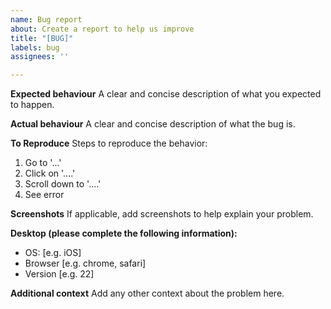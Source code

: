 ```yaml
---
name: Bug report
about: Create a report to help us improve
title: "[BUG]"
labels: bug
assignees: ''

---
```


**Expected behaviour**
A clear and concise description of what you expected to happen.

**Actual behaviour**
A clear and concise description of what the bug is.

**To Reproduce**
Steps to reproduce the behavior:
1. Go to '...'
2. Click on '....'
3. Scroll down to '....'
4. See error



**Screenshots**
If applicable, add screenshots to help explain your problem.

**Desktop (please complete the following information):**
 - OS: [e.g. iOS]
 - Browser [e.g. chrome, safari]
 - Version [e.g. 22]

**Additional context**
Add any other context about the problem here.
